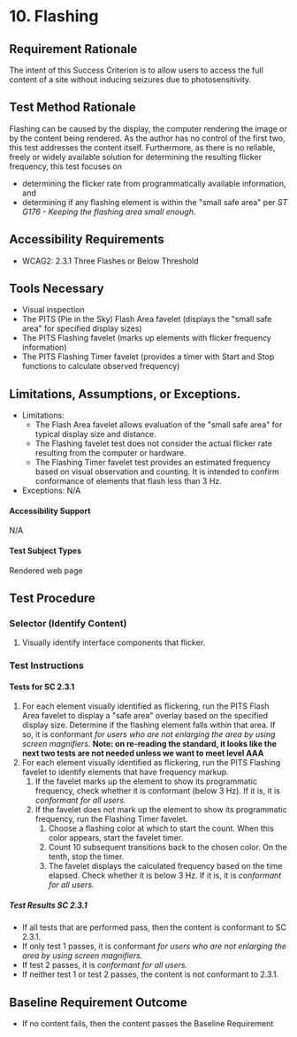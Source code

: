 # 10. Flashing

## Requirement Rationale
The intent of this Success Criterion is to allow users to access the full content of a site without inducing seizures due to photosensitivity. 

## Test Method Rationale
Flashing can be caused by the display, the computer rendering the image or by the content being rendered. As the author has no control of the first two, this test addresses the content itself. Furthermore, as there is no reliable, freely or widely available solution for determining the resulting flicker frequency, this test focuses on 
* determining the flicker rate from programmatically available information, and 
* determining if any flashing element is within the "small safe area" per *ST G176 - Keeping the flashing area small enough*.

## Accessibility Requirements
* WCAG2: 2.3.1 Three Flashes or Below Threshold

## Tools Necessary
* Visual inspection
* The PITS (Pie in the Sky) Flash Area favelet (displays the "small safe area" for specified display sizes)
* The PITS Flashing favelet (marks up elements with flicker frequency information)
* The PITS Flashing Timer favelet (provides a timer with Start and Stop functions to calculate observed frequency)
    
## Limitations, Assumptions, or Exceptions. 
* Limitations:
   * The Flash Area favelet allows evaluation of the "small safe area" for typical display size and distance.
   * The Flashing favelet test does not consider the actual flicker rate resulting from the computer or hardware.
   * The Flashing Timer favelet test provides an estimated frequency based on visual observation and counting. It is intended to confirm conformance of elements that flash less than 3 Hz.
* Exceptions: N/A

#### Accessibility Support
N/A

#### Test Subject Types 
Rendered web page

## Test Procedure
### Selector (Identify Content)
1. Visually identify interface components that flicker.

### Test Instructions

#### Tests for SC 2.3.1
1. For each element visually identified as flickering, run the PITS Flash Area favelet to display a "safe area" overlay based on the specified display size. Determine if the flashing element falls within that area. If so, it is conformant *for users who are not enlarging the area by using screen magnifiers.*
**Note: on re-reading the standard, it looks like the next two tests are not needed unless we want to meet level AAA**
1. For each element visually identified as flickering, run the PITS Flashing favelet to identify elements that have frequency markup.
   1. If the favelet marks up the element to show its programmatic frequency, check whether it is conformant (below 3 Hz). If it is, it is *conformant for all users.*
   1. If the favelet does not mark up the element to show its programmatic frequency, run the Flashing Timer favelet.
      1. Choose a flashing color at which to start the count. When this color appears, start the favelet timer.
      1. Count 10 subsequent transitions back to the chosen color. On the tenth, stop the timer.
      1. The favelet displays the calculated frequency based on the time elapsed. Check whether it is below 3 Hz. If it is, it is *conformant for all users.*

##### Test Results SC 2.3.1
* If all tests that are performed pass, then the content is conformant to SC 2.3.1.
* If only test 1 passes, it is conformant *for users who are not enlarging the area by using screen magnifiers.*
* If test 2 passes, it is *conformant for all users.*
* If neither test 1 or test 2 passes, the content is not conformant to 2.3.1.

## Baseline Requirement Outcome
* If no content fails, then the content passes the Baseline Requirement
